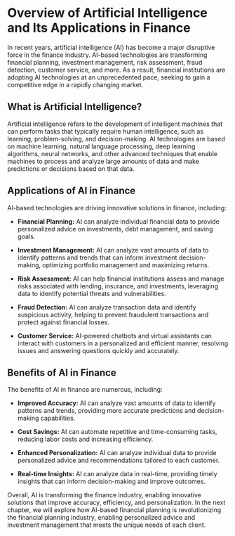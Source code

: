 Overview of Artificial Intelligence and Its Applications in Finance
=================================================================================

In recent years, artificial intelligence (AI) has become a major disruptive force in the finance industry. AI-based technologies are transforming financial planning, investment management, risk assessment, fraud detection, customer service, and more. As a result, financial institutions are adopting AI technologies at an unprecedented pace, seeking to gain a competitive edge in a rapidly changing market.

What is Artificial Intelligence?
--------------------------------

Artificial intelligence refers to the development of intelligent machines that can perform tasks that typically require human intelligence, such as learning, problem-solving, and decision-making. AI technologies are based on machine learning, natural language processing, deep learning algorithms, neural networks, and other advanced techniques that enable machines to process and analyze large amounts of data and make predictions or decisions based on that data.

Applications of AI in Finance
-----------------------------

AI-based technologies are driving innovative solutions in finance, including:

* **Financial Planning:** AI can analyze individual financial data to provide personalized advice on investments, debt management, and saving goals.

* **Investment Management:** AI can analyze vast amounts of data to identify patterns and trends that can inform investment decision-making, optimizing portfolio management and maximizing returns.

* **Risk Assessment:** AI can help financial institutions assess and manage risks associated with lending, insurance, and investments, leveraging data to identify potential threats and vulnerabilities.

* **Fraud Detection:** AI can analyze transaction data and identify suspicious activity, helping to prevent fraudulent transactions and protect against financial losses.

* **Customer Service:** AI-powered chatbots and virtual assistants can interact with customers in a personalized and efficient manner, resolving issues and answering questions quickly and accurately.

Benefits of AI in Finance
-------------------------

The benefits of AI in finance are numerous, including:

* **Improved Accuracy:** AI can analyze vast amounts of data to identify patterns and trends, providing more accurate predictions and decision-making capabilities.

* **Cost Savings:** AI can automate repetitive and time-consuming tasks, reducing labor costs and increasing efficiency.

* **Enhanced Personalization:** AI can analyze individual data to provide personalized advice and recommendations tailored to each customer.

* **Real-time Insights:** AI can analyze data in real-time, providing timely insights that can inform decision-making and improve outcomes.

Overall, AI is transforming the finance industry, enabling innovative solutions that improve accuracy, efficiency, and personalization. In the next chapter, we will explore how AI-based financial planning is revolutionizing the financial planning industry, enabling personalized advice and investment management that meets the unique needs of each client.
